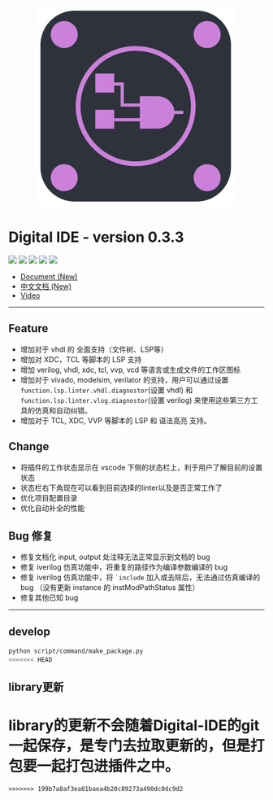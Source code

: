 <center>
<img src="./images/icon.png"/>
</center>

# Digital IDE - version 0.3.3

![](https://img.shields.io/badge/version-0.3.3-blue)
![](https://img.shields.io/badge/engine-wasm-blue)
![](https://img.shields.io/badge/Verilog-support-green)
![](https://img.shields.io/badge/VHDL-support-green)
![](https://img.shields.io/badge/SystemVerilog-building-black)

- [Document (New)](https://sterben.nitcloud.cn/)
- [中文文档 (New)](https://sterben.nitcloud.cn/zh/)
- [Video](https://www.bilibili.com/video/BV1t14y1179V/?spm_id_from=333.999.0.0)


---

## Feature
- 增加对于 vhdl 的 全面支持（文件树、LSP等）
- 增加对 XDC，TCL 等脚本的 LSP 支持
- 增加 verilog, vhdl, xdc, tcl, vvp, vcd 等语言或生成文件的工作区图标
- 增加对于 vivado, modelsim, verilator 的支持，用户可以通过设置 `function.lsp.linter.vhdl.diagnostor`(设置 vhdl) 和 `function.lsp.linter.vlog.diagnostor`(设置 verilog) 来使用这些第三方工具的仿真和自动纠错。
- 增加对于 TCL, XDC, VVP 等脚本的 LSP 和 语法高亮 支持。

## Change
- 将插件的工作状态显示在 vscode 下侧的状态栏上，利于用户了解目前的设置状态
- 状态栏右下角现在可以看到目前选择的linter以及是否正常工作了
- 优化项目配置目录
- 优化自动补全的性能

## Bug 修复
- 修复文档化 input, output 处注释无法正常显示到文档的 bug
- 修复 iverilog 仿真功能中，将重复的路径作为编译参数编译的 bug
- 修复 iverilog 仿真功能中，将 <code>`include</code> 加入或去除后，无法通过仿真编译的 bug （没有更新 instance 的 instModPathStatus 属性）
- 修复其他已知 bug

---

## develop

```bash
python script/command/make_package.py
<<<<<<< HEAD
```

## library更新

library的更新不会随着Digital-IDE的git一起保存，是专门去拉取更新的，但是打包要一起打包进插件之中。
=======
```
>>>>>>> 199b7a8af3ea01baea4b20c89273a490dc0dc9d2
